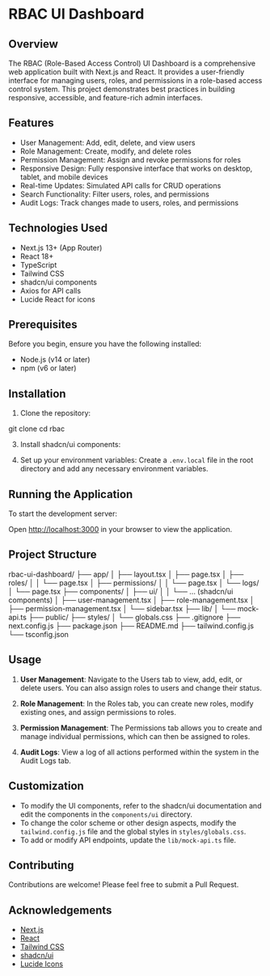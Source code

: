 # RBAC UI Dashboard

## Overview

The RBAC (Role-Based Access Control) UI Dashboard is a comprehensive web application built with Next.js and React. It provides a user-friendly interface for managing users, roles, and permissions in a role-based access control system. This project demonstrates best practices in building responsive, accessible, and feature-rich admin interfaces.

## Features

- User Management: Add, edit, delete, and view users
- Role Management: Create, modify, and delete roles
- Permission Management: Assign and revoke permissions for roles
- Responsive Design: Fully responsive interface that works on desktop, tablet, and mobile devices
- Real-time Updates: Simulated API calls for CRUD operations
- Search Functionality: Filter users, roles, and permissions
- Audit Logs: Track changes made to users, roles, and permissions

## Technologies Used

- Next.js 13+ (App Router)
- React 18+
- TypeScript
- Tailwind CSS
- shadcn/ui components
- Axios for API calls
- Lucide React for icons

## Prerequisites

Before you begin, ensure you have the following installed:
- Node.js (v14 or later)
- npm (v6 or later)

## Installation

1. Clone the repository:

git clone
cd rbac


3. Install shadcn/ui components:



4. Set up your environment variables:
Create a `.env.local` file in the root directory and add any necessary environment variables.

## Running the Application

To start the development server:



Open [http://localhost:3000](http://localhost:3000) in your browser to view the application.

## Project Structure


rbac-ui-dashboard/
├── app/
│   ├── layout.tsx
│   ├── page.tsx
│   ├── roles/
│   │   └── page.tsx
│   ├── permissions/
│   │   └── page.tsx
│   └── logs/
│       └── page.tsx
├── components/
│   ├── ui/
│   │   └── ... (shadcn/ui components)
│   ├── user-management.tsx
│   ├── role-management.tsx
│   ├── permission-management.tsx
│   └── sidebar.tsx
├── lib/
│   └── mock-api.ts
├── public/
├── styles/
│   └── globals.css
├── .gitignore
├── next.config.js
├── package.json
├── README.md
├── tailwind.config.js
└── tsconfig.json



## Usage

1. **User Management**: Navigate to the Users tab to view, add, edit, or delete users. You can also assign roles to users and change their status.

2. **Role Management**: In the Roles tab, you can create new roles, modify existing ones, and assign permissions to roles.

3. **Permission Management**: The Permissions tab allows you to create and manage individual permissions, which can then be assigned to roles.

4. **Audit Logs**: View a log of all actions performed within the system in the Audit Logs tab.

## Customization

- To modify the UI components, refer to the shadcn/ui documentation and edit the components in the `components/ui` directory.
- To change the color scheme or other design aspects, modify the `tailwind.config.js` file and the global styles in `styles/globals.css`.
- To add or modify API endpoints, update the `lib/mock-api.ts` file.

## Contributing

Contributions are welcome! Please feel free to submit a Pull Request.

## Acknowledgements

- [Next.js](https://nextjs.org/)
- [React](https://reactjs.org/)
- [Tailwind CSS](https://tailwindcss.com/)
- [shadcn/ui](https://ui.shadcn.com/)
- [Lucide Icons](https://lucide.dev/)
